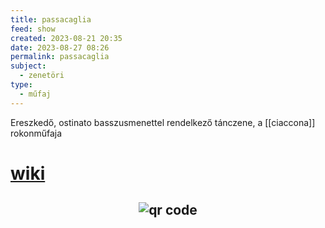 ```yaml
---
title: passacaglia
feed: show
created: 2023-08-21 20:35
date: 2023-08-27 08:26
permalink: passacaglia
subject:
  - zenetöri
type:
  - műfaj
---
```


Ereszkedő, ostinato basszusmenettel rendelkező tánczene, a [[ciaccona]] rokonműfaja

# [wiki](https://www.wikiwand.com/hu/Passacaglia)



## <p style="text-align: center;"><img src="https://chart.googleapis.com/chart?cht=qr&chl=https://notes.andrasdenes.com/passacaglia&chs=180x180&choe=UTF-8&chld=L|2" alt="qr code"></p>

